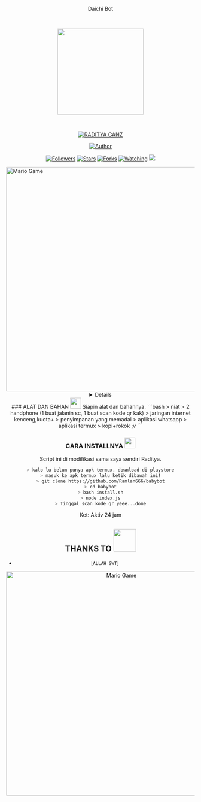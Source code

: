 <p align="center">
Daichi Bot
</p>
<br>


<p align="center">
<img src="https://raw.githubusercontent.com/RadityaGanz/daichi-bot/main/assets/daichi.jpg" width="230" height="230"/>
</p>
<br>



<p align="center">
<a href="#"><img title="RADITYA GANZ" src="https://img.shields.io/badge/RADITYA-green?colorA=%23ff0000&colorB=%23017e40&style=for-the-badge"></a>
</p>
<p align="center">
<a href="https://github.com/RadityaGanz"><img title="Author" src="https://img.shields.io/badge/AUTHOR-RADITYA-orange.svg?style=for-the-badge&logo=github"></a>
</p>
<p align="center">
<a href="https://github.com/RadityaGanz/daichi-bot/followers"><img title="Followers" src="https://img.shields.io/github/followers/RadityaGanz?color=blue&style=flat-square"></a>
<a href="https://github.com/RadityaGanz/daichi-bot/stargazers/"><img title="Stars" src="https://img.shields.io/github/stars/RadityaGanz/daichi-bot?color=red&style=flat-square"></a>
<a href="https://github.com/RadityaGanz/daichi-bot/network/members"><img title="Forks" src="https://img.shields.io/github/forks/RadityaGanz?color=red&style=flat-square"></a>
<a href="https://github.com/RadityaGanz/daichi/watchers"><img title="Watching" src="https://img.shields.io/github/watchers/RadityaGanz/daichi-bot?label=Watchers&color=blue&style=flat-square"></a>
<a href="https://hits.seeyoufarm.com"><img src="https://hits.seeyoufarm.com/api/count/incr/badge.svg?url=https%3A%2F%2Fgithub.com%2FRamlan666%2Fbabybot&count_bg=%2379C83D&title_bg=%23555555&icon=probot.svg&icon_color=%2300FF6D&title=hits&edge_flat=false"/></a>
</p>
<img src="https://github.com/TheDudeThatCode/TheDudeThatCode/blob/master/Assets/Developer.gif" alt="Mario Game" width="600" />
<div align="center">
<details>
 
</details>
### ALAT DAN BAHAN <img src="https://github.com/TheDudeThatCode/TheDudeThatCode/blob/master/Assets/Mario_Hello_Big.gif" width="29px">
Siapin alat dan bahannya.
```bash
> niat
> 2 handphone (1 buat jalanin sc, 1 buat scan kode qr kak)
> jaringan internet kenceng,kuota+
> penyimpanan yang memadai
> aplikasi whatsapp
> aplikasi termux
> kopi+rokok ;v
```

### CARA INSTALLNYA  <img src="https://github.com/TheDudeThatCode/TheDudeThatCode/blob/master/Assets/hmm.gif" width="29px">
Script ini di modifikasi sama saya sendiri Raditya.
```bash
> kalo lu belum punya apk termux, download di playstore
> masuk ke apk termux lalu ketik dibawah ini!
> git clone https://github.com/Ramlan666/babybot
> cd babybot
> bash install.sh
> node index.js
> Tinggal scan kode qr yeee...done
```


Ket: Aktiv 24 jam

## THANKS TO <img src="https://github.com/TheDudeThatCode/TheDudeThatCode/blob/master/Assets/Handshake.gif" width="60px">

* [`ALLAH SWT`]
<img src="https://github.com/TheDudeThatCode/TheDudeThatCode/blob/master/Assets/Mario_Gameplay.gif" alt="Mario Game" width="600" />


